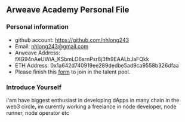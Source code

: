 ## Arweave Academy Personal File

### Personal information

- github account: https://github.com/nhlong243
- Email: nhlong243@gmail.com
- Arweave Address: fXG94nAeUWiA_KSbmLO6srnPsr8j3fh9EAALbJaFQkk
- ETH Address: 0x1a642d740919ee289dedbe5ad9ca9558b326dfaa
- Please finish this [form](https://docs.google.com/forms/d/e/1FAIpQLSfWA5fIIcBgmRppm3jNz5vmf9Mai_QMVil-2pO4r7YKn_Zhtw/viewform?usp=sf_link) to join in the talent pool.

### Introduce Yourself
 i'am have biggest enthusiast in developing dApps in many chain in the web3 circle, im curently working a freelance in node developer, node runner, node operator etc